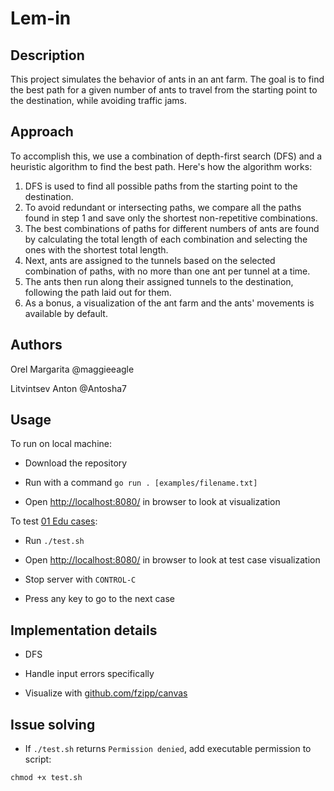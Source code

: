 # Lem-in

## Description
This project simulates the behavior of ants in an ant farm. The goal is to find the best path for a given number of ants to travel from the starting point to the destination, while avoiding traffic jams.

## Approach
To accomplish this, we use a combination of depth-first search (DFS) and a heuristic algorithm to find the best path. Here's how the algorithm works:

1. DFS is used to find all possible paths from the starting point to the destination.
2. To avoid redundant or intersecting paths, we compare all the paths found in step 1 and save only the shortest non-repetitive combinations.
3. The best combinations of paths for different numbers of ants are found by calculating the total length of each combination and selecting the ones with the shortest total length.
4. Next, ants are assigned to the tunnels based on the selected combination of paths, with no more than one ant per tunnel at a time.
5. The ants then run along their assigned tunnels to the destination, following the path laid out for them.
6. As a bonus, a visualization of the ant farm and the ants' movements is available by default.


## Authors
  
Orel Margarita @maggieeagle

Litvintsev Anton @Antosha7
  

## Usage

To run on local machine:

- Download the repository

- Run with a command `go run . [examples/filename.txt]`

- Open [http://localhost:8080/](http://localhost:8080/) in browser to look at visualization

To test [01 Edu cases](https://github.com/01-edu/public/tree/master/subjects/lem-in/auditcases):

- Run `./test.sh`

- Open [http://localhost:8080/](http://localhost:8080/) in browser to look at test case visualization

- Stop server with `CONTROL-C`

- Press any key to go to the next case


## Implementation details

- DFS

- Handle input errors specifically

- Visualize with [github.com/fzipp/canvas](github.com/fzipp/canvas)


## Issue solving

- If `./test.sh` returns `Permission denied`, add executable permission to script:

 ```
 chmod +x test.sh
 ```

